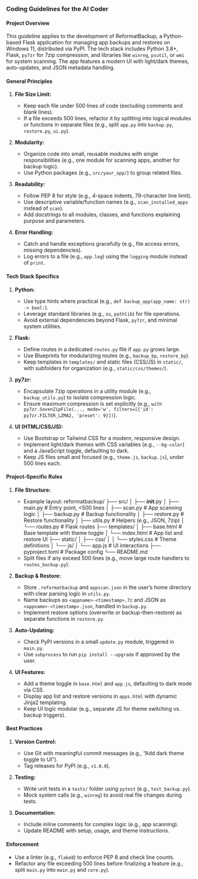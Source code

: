 ### Coding Guidelines for the AI Coder

#### Project Overview
This guideline applies to the development of ReformatBackup, a Python-based Flask application for managing app backups and restores on Windows 11, distributed via PyPI. The tech stack includes Python 3.8+, Flask, `py7zr` for 7zip compression, and libraries like `winreg`, `psutil`, or `wmi` for system scanning. The app features a modern UI with light/dark themes, auto-updates, and JSON metadata handling.

#### General Principles
1. **File Size Limit:**  
   - Keep each file under 500 lines of code (excluding comments and blank lines).  
   - If a file exceeds 500 lines, refactor it by splitting into logical modules or functions in separate files (e.g., split `app.py` into `backup.py`, `restore.py`, `ui.py`).

2. **Modularity:**  
   - Organize code into small, reusable modules with single responsibilities (e.g., one module for scanning apps, another for backup logic).  
   - Use Python packages (e.g., `src/your_app/`) to group related files.

3. **Readability:**  
   - Follow PEP 8 for style (e.g., 4-space indents, 79-character line limit).  
   - Use descriptive variable/function names (e.g., `scan_installed_apps` instead of `scan`).  
   - Add docstrings to all modules, classes, and functions explaining purpose and parameters.

4. **Error Handling:**  
   - Catch and handle exceptions gracefully (e.g., file access errors, missing dependencies).  
   - Log errors to a file (e.g., `app.log`) using the `logging` module instead of `print`.

#### Tech Stack Specifics
1. **Python:**  
   - Use type hints where practical (e.g., `def backup_app(app_name: str) -> bool:`).  
   - Leverage standard libraries (e.g., `os`, `pathlib`) for file operations.  
   - Avoid external dependencies beyond Flask, `py7zr`, and minimal system utilities.

2. **Flask:**  
   - Define routes in a dedicated `routes.py` file if `app.py` grows large.  
   - Use Blueprints for modularizing routes (e.g., `backup_bp`, `restore_bp`).  
   - Keep templates in `templates/` and static files (CSS/JS) in `static/`, with subfolders for organization (e.g., `static/css/themes/`).

3. **py7zr:**  
   - Encapsulate 7zip operations in a utility module (e.g., `backup_utils.py`) to isolate compression logic.  
   - Ensure maximum compression is set explicitly (e.g., `with py7zr.SevenZipFile(..., mode='w', filters=[{'id': py7zr.FILTER_LZMA2, 'preset': 9}])`).

4. **UI (HTML/CSS/JS):**  
   - Use Bootstrap or Tailwind CSS for a modern, responsive design.  
   - Implement light/dark themes with CSS variables (e.g., `--bg-color`) and a JavaScript toggle, defaulting to dark.  
   - Keep JS files small and focused (e.g., `theme.js`, `backup.js`), under 500 lines each.

#### Project-Specific Rules
1. **File Structure:**
   - Example layout:
     reformatbackup/
     ├── src/
     │   ├── __init__.py
     │   ├── main.py         # Entry point, <500 lines
     │   ├── scan.py        # App scanning logic
     │   ├── backup.py      # Backup functionality
     │   ├── restore.py     # Restore functionality
     │   ├── utils.py       # Helpers (e.g., JSON, 7zip)
     │   └── routes.py      # Flask routes
     ├── templates/
     │   ├── base.html      # Base template with theme toggle
     │   └── index.html     # App list and restore UI
     ├── static/
     │   ├── css/
     │   │   └── styles.css # Theme definitions
     │   └── js/
     │       └── app.js     # UI interactions
     ├── pyproject.toml     # Package config
     └── README.md
   - Split files if any exceed 500 lines (e.g., move large route handlers to `routes_backup.py`).

2. **Backup & Restore:**  
   - Store `.reformatbackup` and `appscan.json` in the user’s home directory with clear parsing logic in `utils.py`.  
   - Name backups as `<appname>-<timestamp>.7z` and JSON as `<appname>-<timestamp>.json`, handled in `backup.py`.  
   - Implement restore options (overwrite or backup-then-restore) as separate functions in `restore.py`.

3. **Auto-Updating:**  
   - Check PyPI versions in a small `update.py` module, triggered in `main.py`.  
   - Use `subprocess` to run `pip install --upgrade` if approved by the user.

4. **UI Features:**  
   - Add a theme toggle in `base.html` and `app.js`, defaulting to dark mode via CSS.  
   - Display app list and restore versions in `apps.html` with dynamic Jinja2 templating.  
   - Keep UI logic modular (e.g., separate JS for theme switching vs. backup triggers).

#### Best Practices
1. **Version Control:**  
   - Use Git with meaningful commit messages (e.g., “Add dark theme toggle to UI”).  
   - Tag releases for PyPI (e.g., `v1.0.0`).

2. **Testing:**  
   - Write unit tests in a `tests/` folder using `pytest` (e.g., `test_backup.py`).  
   - Mock system calls (e.g., `winreg`) to avoid real file changes during tests.

3. **Documentation:**  
   - Include inline comments for complex logic (e.g., app scanning).  
   - Update README with setup, usage, and theme instructions.

#### Enforcement
- Use a linter (e.g., `flake8`) to enforce PEP 8 and check line counts.  
- Refactor any file exceeding 500 lines before finalizing a feature (e.g., split `main.py` into `main.py` and `core.py`).

